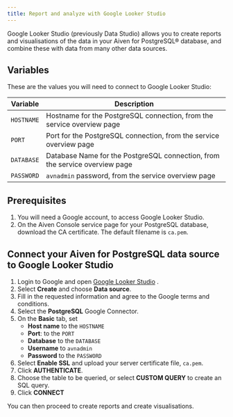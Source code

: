 ```yaml
---
title: Report and analyze with Google Looker Studio
---
```


Google Looker Studio (previously Data Studio) allows you to create reports and visualisations of the data in your Aiven for PostgreSQL® database, and combine these with data from many other data sources.

## Variables

These are the values you will need to connect to Google Looker Studio:

 | Variable   | Description                                                                 |
 | ---------- | --------------------------------------------------------------------------- |
 | `HOSTNAME` | Hostname for the PostgreSQL connection, from the service overview page      |
 | `PORT`     | Port for the PostgreSQL connection, from the service overview page          |
 | `DATABASE` | Database Name for the PostgreSQL connection, from the service overview page |
 | `PASSWORD` | `avnadmin` password, from the service overview page                         |

## Prerequisites

1.  You will need a Google account, to access Google Looker Studio.
2.  On the Aiven Console service page for your PostgreSQL database,
    download the CA certificate. The default filename is `ca.pem`.

## Connect your Aiven for PostgreSQL data source to Google Looker Studio

1.  Login to Google and open [Google Looker
    Studio](https://lookerstudio.google.com/overview) .
2.  Select **Create** and choose **Data source**.
3.  Fill in the requested information and agree to the Google terms and
    conditions.
4.  Select the **PostgreSQL** Google Connector.
5.  On the **Basic** tab, set
    -   **Host name** to the `HOSTNAME`
    -   **Port**: to the `PORT`
    -   **Database** to the `DATABASE`
    -   **Username** to `avnadmin`
    -   **Password** to the `PASSWORD`
6.  Select **Enable SSL** and upload your server certificate file,
    `ca.pem`.
7.  Click **AUTHENTICATE**.
8.  Choose the table to be queried, or select **CUSTOM QUERY** to create
    an SQL query.
9.  Click **CONNECT**

You can then proceed to create reports and create visualisations.
